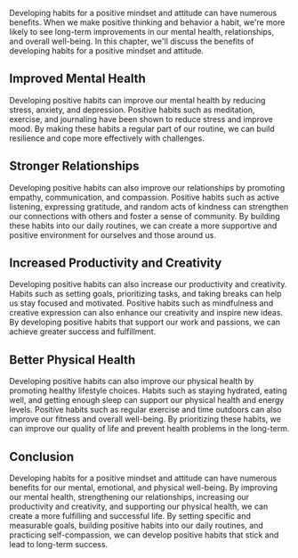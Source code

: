 
Developing habits for a positive mindset and attitude can have numerous benefits. When we make positive thinking and behavior a habit, we're more likely to see long-term improvements in our mental health, relationships, and overall well-being. In this chapter, we'll discuss the benefits of developing habits for a positive mindset and attitude.

Improved Mental Health
----------------------

Developing positive habits can improve our mental health by reducing stress, anxiety, and depression. Positive habits such as meditation, exercise, and journaling have been shown to reduce stress and improve mood. By making these habits a regular part of our routine, we can build resilience and cope more effectively with challenges.

Stronger Relationships
----------------------

Developing positive habits can also improve our relationships by promoting empathy, communication, and compassion. Positive habits such as active listening, expressing gratitude, and random acts of kindness can strengthen our connections with others and foster a sense of community. By building these habits into our daily routines, we can create a more supportive and positive environment for ourselves and those around us.

Increased Productivity and Creativity
-------------------------------------

Developing positive habits can also increase our productivity and creativity. Habits such as setting goals, prioritizing tasks, and taking breaks can help us stay focused and motivated. Positive habits such as mindfulness and creative expression can also enhance our creativity and inspire new ideas. By developing positive habits that support our work and passions, we can achieve greater success and fulfillment.

Better Physical Health
----------------------

Developing positive habits can also improve our physical health by promoting healthy lifestyle choices. Habits such as staying hydrated, eating well, and getting enough sleep can support our physical health and energy levels. Positive habits such as regular exercise and time outdoors can also improve our fitness and overall well-being. By prioritizing these habits, we can improve our quality of life and prevent health problems in the long-term.

Conclusion
----------

Developing habits for a positive mindset and attitude can have numerous benefits for our mental, emotional, and physical well-being. By improving our mental health, strengthening our relationships, increasing our productivity and creativity, and supporting our physical health, we can create a more fulfilling and successful life. By setting specific and measurable goals, building positive habits into our daily routines, and practicing self-compassion, we can develop positive habits that stick and lead to long-term success.
